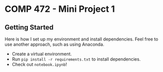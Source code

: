 # COMP 472 - Mini Project 1

## Getting Started

Here is how I set up my environment and install dependencies. Feel free to use another approach, such as using Anaconda.

- Create a virtual environment.
- Run `pip install -r requirements.txt` to install dependencies.
- Check out `notebook.ipynb`!